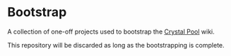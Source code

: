 # Bootstrap

A collection of one-off projects used to bootstrap the [Crystal Pool](https://crystalpool.cxuesong.com) wiki.

This repository will be discarded as long as the bootstrapping is complete.